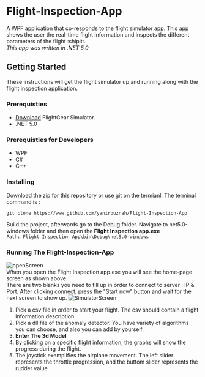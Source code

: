 # Flight-Inspection-App
A WPF application that co-responds to the flight simulator app.
This app shows the user the real-time flight information and inspects the different parameters of the flight :shipit:.</br> *This app was written in .NET 5.0*
## Getting Started
These instructions will get the flight simulator up and running along with the flight inspection application.
### Prerequisties

* [Download](https://www.flightgear.org) FlightGear Simulator.
* .NET 5.0
### Prerequisties for Developers
* WPF
* C#
* C++
### Installing
Download the zip for this repository or use git on the termianl. The terminal command is :
```
git clone https://www.github.com/yanirbuznah/Flight-Inspection-App
```
Build the project, afterwards go to the Debug folder. Navigate to net5.0-windows folder and then open the **Flight Inspection app.exe**<br/>
```Path: Flight Inspection App\bin\Debug\net5.0-windows```

### Running The Flight-Inspection-App
![openScreen](https://user-images.githubusercontent.com/56928005/114165321-fdc7a200-9934-11eb-8bcf-17ff7ebb48a8.png)<br/>
When you open the Flight Inspection app.exe you will see the home-page screen as shown above.<br/>
There are two blanks you need to fill up in order to connect to server : IP & Port.
After clicking connect, press the "Start now" button and wait for the next screen to show up.
![SimulatorScreen](https://user-images.githubusercontent.com/56928005/114172473-62d3c580-993e-11eb-9515-5976ba107106.png)<br/>

1. Pick a csv file in order to start your flight. The csv should contain a flight information description.
2. Pick a dll file of the anomaly detector. You have variety of algorithms you can choose, and also you can add by yourself.
3. **Enter The 3d Model**
4. By clicking on a specific flight information, the graphs will show the progress during the flight.
5. The joystick exemplifies the airplane movement. The left slider represents the throttle progression, and the buttom slider represents the rudder value.

